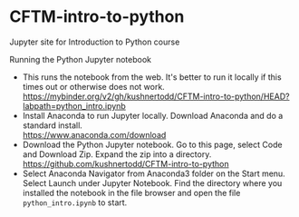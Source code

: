 # CFTM-intro-to-python
Jupyter site for Introduction to Python course

Running the Python Jupyter notebook

- This runs the notebook from the web. It's better to run it locally if this times out or otherwise does not work.  
https://mybinder.org/v2/gh/kushnertodd/CFTM-intro-to-python/HEAD?labpath=python_intro.ipynb
- Install Anaconda to run Jupyter locally. Download Anaconda and do a standard install.   
https://www.anaconda.com/download
- Download the Python Jupyter notebook. Go to this page, select Code and Download Zip. Expand the zip into a directory.  
https://github.com/kushnertodd/CFTM-intro-to-python
-  Select Anaconda Navigator from Anaconda3 folder on the Start menu. Select Launch under Jupyter Notebook. Find the directory where you installed the notebook in the file browser and open the file `python_intro.ipynb` to start.

